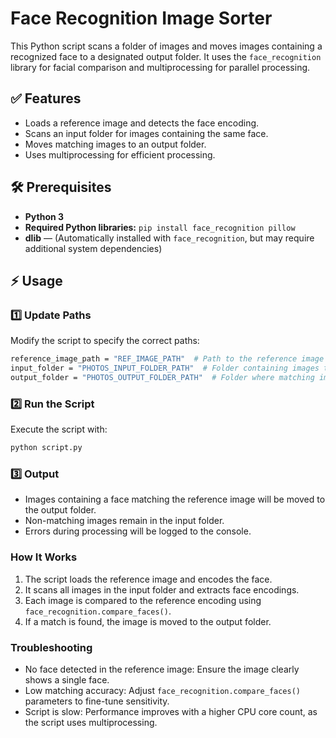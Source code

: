 # Face Recognition Image Sorter

This Python script scans a folder of images and moves images containing a recognized face to a designated output folder. It uses the `face_recognition` library for facial comparison and multiprocessing for parallel processing.

## ✅ Features

- Loads a reference image and detects the face encoding.
- Scans an input folder for images containing the same face.
- Moves matching images to an output folder.
- Uses multiprocessing for efficient processing.

## 🛠️ Prerequisites

- **Python 3**
- **Required Python libraries:** `pip install face_recognition pillow`
- **dlib** — (Automatically installed with `face_recognition`, but may require additional system dependencies)

## ⚡ Usage

### 1️⃣ Update Paths

Modify the script to specify the correct paths:

```bash
reference_image_path = "REF_IMAGE_PATH"  # Path to the reference image
input_folder = "PHOTOS_INPUT_FOLDER_PATH"  # Folder containing images to scan
output_folder = "PHOTOS_OUTPUT_FOLDER_PATH"  # Folder where matching images will be moved
```

### 2️⃣ Run the Script

Execute the script with:

```bash
python script.py
```

### 3️⃣ Output

- Images containing a face matching the reference image will be moved to the output folder.
- Non-matching images remain in the input folder.
- Errors during processing will be logged to the console.

### How It Works

1. The script loads the reference image and encodes the face.
2. It scans all images in the input folder and extracts face encodings.
3. Each image is compared to the reference encoding using `face_recognition.compare_faces()`.
4. If a match is found, the image is moved to the output folder.

### Troubleshooting

- No face detected in the reference image: Ensure the image clearly shows a single face.
- Low matching accuracy: Adjust `face_recognition.compare_faces()` parameters to fine-tune sensitivity.
- Script is slow: Performance improves with a higher CPU core count, as the script uses multiprocessing.
